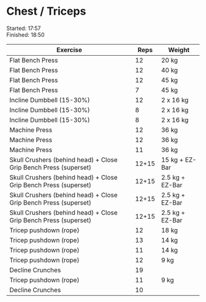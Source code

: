 # Chest / Triceps

Started: 17:57 \
Finished: 18:50


| Exercise | Reps | Weight
| --- | --- | --- |
| Flat Bench Press | 12 | 20 kg |
| Flat Bench Press | 12 | 40 kg |
| Flat Bench Press | 12 | 45 kg |
| Flat Bench Press | 7 | 45 kg |
| Incline Dumbbell (15-30%) | 12 | 2 x  16 kg |
| Incline Dumbbell (15-30%) | 8 | 2 x  16 kg |
| Incline Dumbbell (15-30%) | 8 | 2 x 16 kg |
| Machine Press | 12 | 36 kg |
| Machine Press | 12 | 36 kg |
| Machine Press | 11 | 36 kg |
| Skull Crushers (behind head) + Close Grip Bench Press (superset) | 12+15 | 15 kg + EZ-Bar |
| Skull Crushers (behind head) + Close Grip Bench Press (superset) | 12+15 | 2.5 kg + EZ-Bar |
| Skull Crushers (behind head) + Close Grip Bench Press (superset) | 12+15 | 2.5 kg + EZ-Bar |
| Skull Crushers (behind head) + Close Grip Bench Press (superset) | 12+15 | 2.5 kg + EZ-Bar |
| Tricep pushdown (rope) | 12 | 18 kg |
| Tricep pushdown (rope) | 13 | 14 kg |
| Tricep pushdown (rope) | 11 | 14 kg |
| Tricep pushdown (rope) | 12 | 9 kg |
| Decline Crunches | 19 | |
| Tricep pushdown (rope) | 11 | 9 kg |
| Decline Crunches | 10 | |
